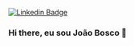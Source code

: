 [![Linkedin Badge](https://img.shields.io/badge/-LinkedIn-blue?style=flat&logo=Linkedin&logoColor=white&link=https://www.linkedin.com/in/joaoboscoc/)](https://www.linkedin.com/in/joaoboscoc/)
### Hi there, eu sou João Bosco 👋

<!--
**BoscoSC/BoscoSC** is a ✨ _special_ ✨ repository because its `README.md` (this file) appears on your GitHub profile.

Here are some ideas to get you started:

- 🔭 I’m currently working on ...
- 🌱 I’m currently learning ...
- 👯 I’m looking to collaborate on ...
- 🤔 I’m looking for help with ...
- 💬 Ask me about ...
- 📫 How to reach me: ...
- 😄 Pronouns: ...
- ⚡ Fun fact: ...
-->

